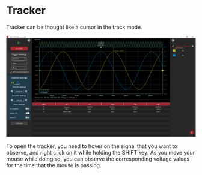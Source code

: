 # Tracker

Tracker can be thought like a cursor in the track mode.

![](../../../../../.gitbook/assets/image%20%28112%29.png)

To open the tracker, you need to hover on the signal that you want to observe, and right click on it while holding the SHIFT key. As you move your mouse while doing so, you can observe the corresponding voltage values for the time that the mouse is passing. 

